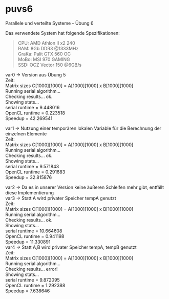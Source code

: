 # puvs6
Parallele und verteilte Systeme - Übung 6


Das verwendete System hat folgende Spezifikationen:  
>   CPU:    AMD Athlon II x2 240  
>   RAM:    8Gb DDR3 @1333MHz  
>   GraKa:  Palit GTX 560 OC  
>   MoBo:   MSI 970 GAMING  
>   SSD:    OCZ Vector 150 @6GB/s  

var0 -> Version aus Übung 5  
Zeit:  
Matrix sizes C[1000][1000] = A[1000][1000] x B[1000][1000]  
Running serial algorithm...  
Checking results... ok.  
Showing stats...  
   serial runtime = 9.448016  
   OpenCL runtime = 0.223518  
   Speedup = 42.269541  

var1 -> Nutzung einer temporären lokalen Variable für die Berechnung der einzelnen Elemente  
Zeit:  
Matrix sizes C[1000][1000] = A[1000][1000] x B[1000][1000]  
Running serial algorithm...  
Checking results... ok.  
Showing stats...  
   serial runtime = 9.571843  
   OpenCL runtime = 0.291683  
   Speedup = 32.815876  

var2 -> Da es in unserer Version keine äußeren Schleifen mehr gibt, entfällt diese Implementierung  
var3 -> Statt A wird privater Speicher tempA genutzt  
Zeit:  
Matrix sizes C[1000][1000] = A[1000][1000] x B[1000][1000]  
Running serial algorithm...  
Checking results... ok.  
Showing stats...  
   serial runtime = 10.664608  
   OpenCL runtime = 0.941198  
   Speedup = 11.330891  
var4 -> Statt A,B wird privater Speicher tempA, tempB genutzt  
Zeit:  
Matrix sizes C[1000][1000] = A[1000][1000] x B[1000][1000]  
Running serial algorithm...  
Checking results... error!  
Showing stats...  
   serial runtime = 9.872095  
   OpenCL runtime = 1.292388  
   Speedup = 7.638646  

